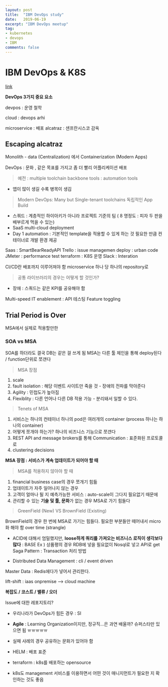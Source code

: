 ```yaml
---
layout: post
title:  "IBM DevOps study"
date:   2019-06-19
excerpt: "IBM DevOps meetup"
tag:
- kubernetes
- devops
- IBM
comments: false
---
```


# IBM DevOps & K8S
[link](ibm.biz/201906dw)

**DevOps 3가지 중요 요소**

devpos : 운영 철학

cloud : devops arhi

microservice : 배포
alcatraz : 샌프란시스코 감옥

## Escaping alcatraz

Monolith - data (Centralization)
에서
Containerization (Modern Apps)

DevOps : 문화 , 같은 목표를 가지고 좀 더 빨리 어플리케이션 배포

> 예전 : multiple toolchain backbone tools : automation tools
-  앱이 많이 생길 수록 병목이 생김

> Modern DevOps: Many but Single-tenant toolchains 독립적인 App Build
- 스쿼드 : 계층적인 하이아키가 아니라 프로젝트 기준의 팀 ( 8 명정도 : 피자 두 판을 배부르게 먹을 수 있는)
- SaaS multi-cloud deployment
- Day 1 automation : 기본적인 template을 적용할 수 있게 하는 것
필요한 만큼 컨테이너로 개발 환경 제공

Saas : SmartBearReadyAPI
Trello : issue managemen
deploy : urban code
JMeter : performance test
terraform : K8S 운영
Slack : Interation

CI/CD란 배포까지 이루어져야 함
microservice 하나 당 하나의 repository로
> 공통 라이브러리의 경우는 어떻게 할 것인가?

- 장애 : 스쿼드는 같은 KPI를 공유해야 함

Multi-speed IT enablement : API 테스팅
Feature toggling


## Trial Period is Over

MSA에서 실제로 적용할만한

### SOA vs MSA

SOA를 하더라도 결국 DB는 같은 걸 쓰게 됨
MSA는 다른 툴 체인을 통해 deploy된다 / function단위로 쪼갠다

> MSA 장점

1. scale
2. fault isolation : 해당 이벤트 사이트만 죽을 것 - 장애의 전파를 막아준다
3. Agility : 민첩도가 높아짐
4. Flexiblity : 다른 언어나 다른 DB 적용 가능 - 분리돼서 일할 수 있다.

> Tenets of MSA
 1. 서비스는 하나의 컨테이너 하나의 pod은 여러개의 container (process 하나는 하나의 container)
 2. 어떻게 쪼개야 하는가?  하나의 비즈니스 기능으로 쪼갠다
 3. REST API and message brokers를 통해 Communication : 표준화된 프로토콜로
 4. clustering decisions

**MSA 장점 :  서비스가 계속 업데이트가 되어야 할 때**

> MSA를 적용하지 않아야 할 때
1. financial business case의 경우 쪼개기 힘듦
2. 업데이트가 자주 일어나지 않는 경우
3. 고객이 얼마나 될 지 예측가능한 서비스  : auto-scale이 그다지 필요없기 때문에
4. 관리할 수 있는 **기술 및 툴, 문화**가 없는 경우 MSA로 가기 힘들다

> GreenField (New) VS BrownField (Existing)

BrownField의 경우 한 번에 MSA로 가기는 힘들다.
필요한 부분들만 떼어내서 micro화 해야 함 over time (strangle)

- ACID에 대해서 엄밀했지만, **loose하게 쿼리를 가져오는 비즈니스 로직이 생각보다 많다** : BASE
Ex ) 상품평의 경우 RDB에 넣을 필요없이 Nosql로 넣고 API로 get
Saga Pattern : Transaction 처리 방법

- Distributed Data Management : cli / event driven

Master Data : Redis에다가 넣어서 관리한다.

lift-shift : iaas onpremise --> cloud machine

**복잡도 / 코스트 / 밸류 / 오더**


Issue에 대한 레포지토리?

- 우리나라가 DevOps가 힘든 경우 : SI

- **Agile** : Learning Organization이지만, 정규직...은 과연 배울까? 슈퍼스타만 있으면 됨 ㅠㅠㅠㅠㅠ
- 실패 사례의 경우 공유하는 문화가 있어야 함
- HELM : 배포 표준
- terraform : k8s를 배포하는 opensource
- k8s도 management 서비스를 이용하면서 어떤 것이 매니지먼트가 필요한 지 확인하는 것도 좋음


